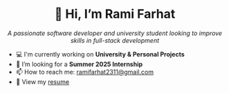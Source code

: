 <h1 align="center">👋 Hi, I’m Rami Farhat</h1>

<p align="center">
  <i>A passionate software developer and university student looking to improve skills in full-stack development</i>
</p>

- 💻 I'm currently working on **University & Personal Projects**
- 👀 I’m looking for a **Summer 2025 Internship**
- 📫 How to reach me: [ramifarhat2311@gmail.com](mailto:ramifarhat2311@gmail.com)
- 📄 View my [resume](https://docs.google.com/document/d/1_LuN0EVpOfzUtJmI3GsXOon-YWRo46Jk7e26UfClCTM/edit?usp=sharing)
